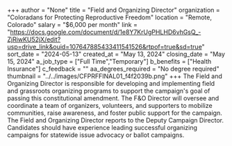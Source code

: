 +++
author = "None"
title = "Field and Organizing Director"
organization = "Coloradans for Protecting Reproductive Freedom"
location = "Remote, Colorado"
salary = "$6,000 per month"
link = "https://docs.google.com/document/d/1e8Y7KrUgPHLHD6vhGsQ_-ZjRiwKU52jX/edit?usp=drive_link&ouid=107647885433411541526&rtpof=true&sd=true"
sort_date = "2024-05-13"
created_at = "May 13, 2024"
closing_date = "May 15, 2024"
a_job_type = ["Full Time","Temporary"]
b_benefits = ["Health Insurance"]
c_feedback = ""
aa_degrees_required = "No degree required"
thumbnail = "../../images/CFPRFFINAL01_f4f2039b.png"
+++
The Field and Organizing Director is responsible for developing and implementing field and grassroots organizing programs to support the campaign's goal of passing this constitutional amendment. The F&O Director will oversee and coordinate a team of organizers, volunteers, and supporters to mobilize communities, raise awareness, and foster public support for the campaign. The Field and Organizing Director reports to the Deputy Campaign Director. Candidates should have experience leading successful organizing campaigns for statewide issue advocacy or ballot campaigns.